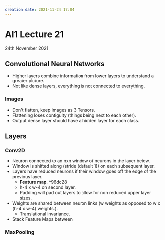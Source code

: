 ```yaml
---
creation date: 2021-11-24 17:04
---
```

#  AI1 Lecture 21
24th November 2021

## Convolutional Neural Networks
- Higher layers combine information from lower layers to understand a greater picture.
- Not like dense layers, everything is not connected to everything.
### Images
- Don't flatten, keep images as 3 Tensors.
- Flattening loses contiguity (things being next to each other).
- Output dense layer should have a hidden layer for each class.

## Layers
### Conv2D
- Neuron connected to an nxn window of neurons in the layer below.
- Window is shifted along (stride (default 1)) on each subsequent layer.
- Layers have reduced neurons if their window goes off the edge of the previous layer.
	- **Feature map**. ^96dc28
	- h-4 x w-4 on second layer.
	- Padding will pad out layers to allow for non reduced upper layer sizes.
- Weights are shared between neuron links (w weights as opposed to w x (h-4 x w-4) weights.).
	- Translational invariance.
- Stack Feature Maps between 
### MaxPooling